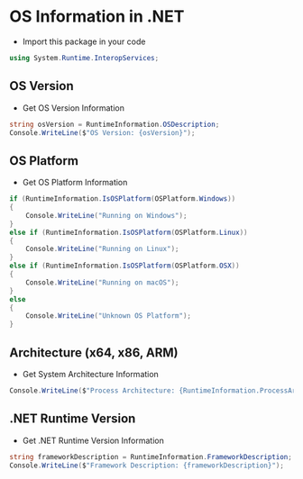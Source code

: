 # OS Information in .NET

- Import this package in your code

```C#
using System.Runtime.InteropServices;
```

## OS Version

- Get OS Version Information

```C#
string osVersion = RuntimeInformation.OSDescription;
Console.WriteLine($"OS Version: {osVersion}");
```

## OS Platform

- Get OS Platform Information

```C#
if (RuntimeInformation.IsOSPlatform(OSPlatform.Windows))
{
    Console.WriteLine("Running on Windows");
}
else if (RuntimeInformation.IsOSPlatform(OSPlatform.Linux))
{
    Console.WriteLine("Running on Linux");
}
else if (RuntimeInformation.IsOSPlatform(OSPlatform.OSX))
{
    Console.WriteLine("Running on macOS");
}
else
{
    Console.WriteLine("Unknown OS Platform");
}
```

## Architecture (x64, x86, ARM)

- Get System Architecture Information

```C#
Console.WriteLine($"Process Architecture: {RuntimeInformation.ProcessArchitecture}");
```

## .NET Runtime Version

- Get .NET Runtime Version Information

```C#
string frameworkDescription = RuntimeInformation.FrameworkDescription;
Console.WriteLine($"Framework Description: {frameworkDescription}");
```